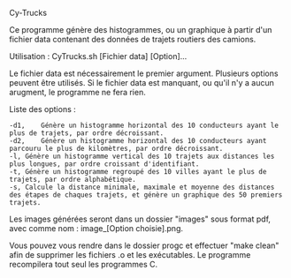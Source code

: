 Cy-Trucks

Ce programme génère des histogrammes, ou un graphique à partir d'un fichier data contenant des données de trajets routiers des camions.

Utilisation : CyTrucks.sh [Fichier data] [Option]...

Le fichier data est nécessairement le premier argument. Plusieurs options peuvent être utilisés.
Si le fichier data est manquant, ou qu'il n'y a aucun arugment, le programme ne fera rien.

Liste des options :

	-d1,	Génère un histogramme horizontal des 10 conducteurs ayant le plus de trajets, par ordre décroissant.
	-d2,	Génère un histogramme horizontal des 10 conducteurs ayant parcouru le plus de kilomètres, par ordre décroissant.
	-l,	Génère un histogramme vertical des 10 trajets aux distances les plus longues, par ordre croissant d'identifiant.
	-t,	Génère un histogramme regroupé des 10 villes ayant le plus de trajets, par ordre alphabétique.
	-s,	Calcule la distance minimale, maximale et moyenne des distances des étapes de chaques trajets, et génère un graphique des 50 premiers trajets. 

Les images générées seront dans un dossier "images" sous format pdf, avec comme nom : image_[Option choisie].png.

Vous pouvez vous rendre dans le dossier progc et effectuer "make clean" afin de supprimer les fichiers .o et les exécutables. Le programme recompilera tout seul les programmes C.
